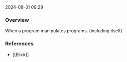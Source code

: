
2024-08-31 09:29

### Overview
When a program manipulates programs. (including itself)

### References
- [[Elixir]]

